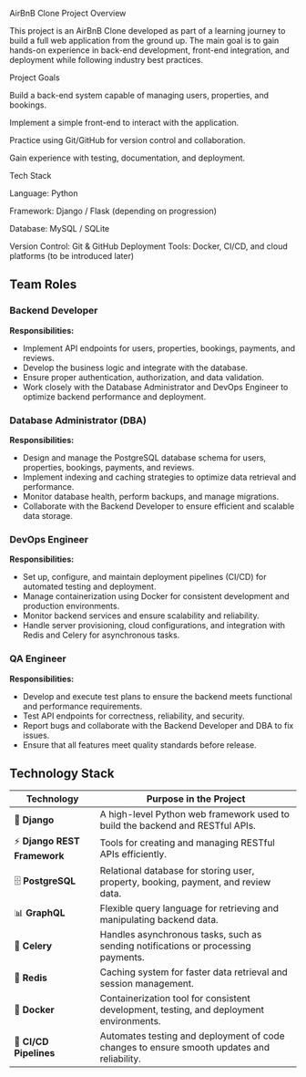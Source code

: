 AirBnB Clone Project
Overview

This project is an AirBnB Clone developed as part of a learning journey to build a full web application from the ground up. The main goal is to gain hands-on experience in back-end development, front-end integration, and deployment while following industry best practices.

Project Goals

Build a back-end system capable of managing users, properties, and bookings.

Implement a simple front-end to interact with the application.

Practice using Git/GitHub for version control and collaboration.

Gain experience with testing, documentation, and deployment.

Tech Stack

Language: Python

Framework: Django / Flask (depending on progression)

Database: MySQL / SQLite

Version Control: Git & GitHub
Deployment Tools: Docker, CI/CD, and cloud platforms (to be introduced later)
## Team Roles

### Backend Developer
**Responsibilities:**  
- Implement API endpoints for users, properties, bookings, payments, and reviews.  
- Develop the business logic and integrate with the database.  
- Ensure proper authentication, authorization, and data validation.  
- Work closely with the Database Administrator and DevOps Engineer to optimize backend performance and deployment.

### Database Administrator (DBA)
**Responsibilities:**  
- Design and manage the PostgreSQL database schema for users, properties, bookings, payments, and reviews.  
- Implement indexing and caching strategies to optimize data retrieval and performance.  
- Monitor database health, perform backups, and manage migrations.  
- Collaborate with the Backend Developer to ensure efficient and scalable data storage.

### DevOps Engineer
**Responsibilities:**  
- Set up, configure, and maintain deployment pipelines (CI/CD) for automated testing and deployment.  
- Manage containerization using Docker for consistent development and production environments.  
- Monitor backend services and ensure scalability and reliability.  
- Handle server provisioning, cloud configurations, and integration with Redis and Celery for asynchronous tasks.

### QA Engineer
**Responsibilities:**  
- Develop and execute test plans to ensure the backend meets functional and performance requirements.  
- Test API endpoints for correctness, reliability, and security.  
- Report bugs and collaborate with the Backend Developer and DBA to fix issues.  
- Ensure that all features meet quality standards before release.
## Technology Stack

| Technology                | Purpose in the Project |
|---------------------------|----------------------|
| 🐍 **Django**                | A high-level Python web framework used to build the backend and RESTful APIs. |
| ⚡ **Django REST Framework** | Tools for creating and managing RESTful APIs efficiently. |
| 🗄️ **PostgreSQL**            | Relational database for storing user, property, booking, payment, and review data. |
| 📊 **GraphQL**               | Flexible query language for retrieving and manipulating backend data. |
| 📝 **Celery**                | Handles asynchronous tasks, such as sending notifications or processing payments. |
| 🧩 **Redis**                 | Caching system for faster data retrieval and session management. |
| 🐳 **Docker**                | Containerization tool for consistent development, testing, and deployment environments. |
| 🔄 **CI/CD Pipelines**       | Automates testing and deployment of code changes to ensure smooth updates and reliability. |
